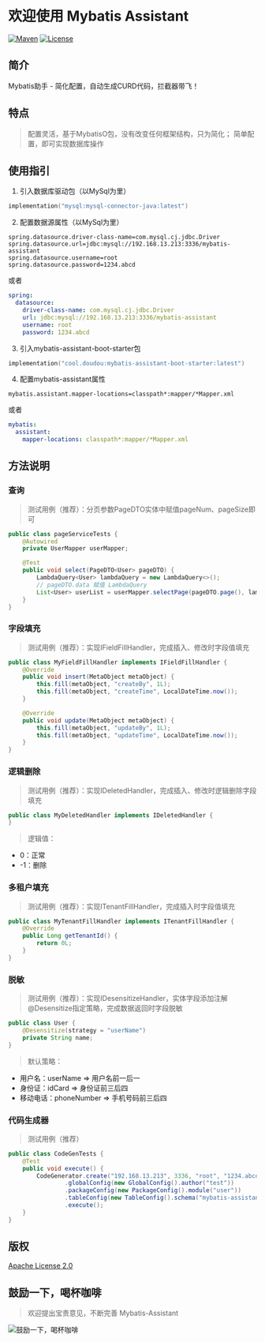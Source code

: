 # 欢迎使用 Mybatis Assistant

[![Maven](https://img.shields.io/badge/Maven-v1.0.8-blue)](https://search.maven.org/search?q=g:cool.doudou%20a:mybatis-assistant-*)
[![License](https://img.shields.io/badge/License-Apache%202-4EB1BA.svg?style=flat-square)](https://www.apache.org/licenses/LICENSE-2.0)

## 简介

Mybatis助手 - 简化配置，自动生成CURD代码，拦截器带飞！

## 特点

> 配置灵活，基于MybatisO包，没有改变任何框架结构，只为简化； 简单配置，即可实现数据库操作

## 使用指引

1. 引入数据库驱动包（以MySql为里）

```kotlin
implementation("mysql:mysql-connector-java:latest")
```

2. 配置数据源属性（以MySql为里）

```properties
spring.datasource.driver-class-name=com.mysql.cj.jdbc.Driver
spring.datasource.url=jdbc:mysql://192.168.13.213:3336/mybatis-assistant
spring.datasource.username=root
spring.datasource.password=1234.abcd
```

或者

```yaml
spring:
  datasource:
    driver-class-name: com.mysql.cj.jdbc.Driver
    url: jdbc:mysql://192.168.13.213:3336/mybatis-assistant
    username: root
    password: 1234.abcd
```

3. 引入mybatis-assistant-boot-starter包

```kotlin
implementation("cool.doudou:mybatis-assistant-boot-starter:latest")
```

4. 配置mybatis-assistant属性

```properties
mybatis.assistant.mapper-locations=classpath*:mapper/*Mapper.xml
```

或者

```yaml
mybatis:
  assistant:
    mapper-locations: classpath*:mapper/*Mapper.xml
```

## 方法说明

### 查询

> 测试用例（推荐）：分页参数PageDTO实体中赋值pageNum、pageSize即可

```java
public class pageServiceTests {
    @Autowired
    private UserMapper userMapper;

    @Test
    public void select(PageDTO<User> pageDTO) {
        LambdaQuery<User> lambdaQuery = new LambdaQuery<>();
        // pageDTO.data 赋值 LambdaQuery
        List<User> userList = userMapper.selectPage(pageDTO.page(), lambdaQuery);
    }
}
```

### 字段填充

> 测试用例（推荐）：实现IFieldFillHandler，完成插入、修改时字段值填充

```java
public class MyFieldFillHandler implements IFieldFillHandler {
    @Override
    public void insert(MetaObject metaObject) {
        this.fill(metaObject, "createBy", 1L);
        this.fill(metaObject, "createTime", LocalDateTime.now());
    }

    @Override
    public void update(MetaObject metaObject) {
        this.fill(metaObject, "updateBy", 1L);
        this.fill(metaObject, "updateTime", LocalDateTime.now());
    }
}
```

### 逻辑删除

> 测试用例（推荐）：实现IDeletedHandler，完成插入、修改时逻辑删除字段填充

```java
public class MyDeletedHandler implements IDeletedHandler {
}
```

> 逻辑值：
- 0：正常
- -1：删除

### 多租户填充

> 测试用例（推荐）：实现ITenantFillHandler，完成插入时字段值填充

```java
public class MyTenantFillHandler implements ITenantFillHandler {
    @Override
    public Long getTenantId() {
        return 0L;
    }
}
```

### 脱敏

> 测试用例（推荐）：实现IDesensitizeHandler，实体字段添加注解@Desensitize指定策略，完成数据返回时字段脱敏

```java
public class User {
    @Desensitize(strategy = "userName")
    private String name;
}
```

> 默认策略：

- 用户名：userName => 用户名前一后一
- 身份证：idCard => 身份证前三后四
- 移动电话：phoneNumber => 手机号码前三后四

### 代码生成器

> 测试用例（推荐）

```java
public class CodeGenTests {
    @Test
    public void execute() {
        CodeGenerator.create("192.168.13.213", 3336, "root", "1234.abcd")
                .globalConfig(new GlobalConfig().author("test"))
                .packageConfig(new PackageConfig().module("user"))
                .tableConfig(new TableConfig().schema("mybatis-assistant").nameList("sys_user"))
                .execute();
    }
}
```

## 版权

[Apache License 2.0](https://www.apache.org/licenses/LICENSE-2.0)

## 鼓励一下，喝杯咖啡

> 欢迎提出宝贵意见，不断完善 Mybatis-Assistant

![鼓励一下，喝杯咖啡](https://user-images.githubusercontent.com/21210629/172556262-58955681-f266-4e79-bbdf-3e627193c6aa.jpg)
